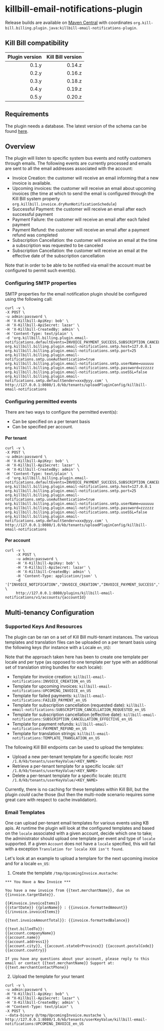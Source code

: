 # killbill-email-notifications-plugin

Release builds are available on [Maven Central](http://search.maven.org/#search%7Cga%7C1%7Cg%3A%22org.kill-bill.billing.plugin.java%22%20AND%20a%3A%22killbill-email-notifications-plugin%22) with coordinates `org.kill-bill.billing.plugin.java:killbill-email-notifications-plugin`.

Kill Bill compatibility
-----------------------

| Plugin version | Kill Bill version |
| -------------: | ----------------: |
| 0.1.y          | 0.14.z            |
| 0.2.y          | 0.16.z            |
| 0.3.y          | 0.18.z            |
| 0.4.y          | 0.19.z            |
| 0.5.y          | 0.20.z            |

Requirements
------------

The plugin needs a database. The latest version of the schema can be found [here](https://github.com/killbill/killbill-email-notifications-plugin/tree/master/src/main/resources/org/killbill/billing/plugin/notification/ddl.sql).

## Overview

The plugin will listen to specific system bus events and notify customers through emails. The following events are currently processed and emails are sent to all the email addresses associated with the account:

* Invoice Creation: the customer will receive an email informing that a new invoice is available.
* Upcoming invoices: the customer will receive an email about upcoming invoices (the time at which to send the email is configured through the Kill Bill system property `org.killbill.invoice.dryRunNotificationSchedule`)
* Successful Payment: the customer will receive an email after each successful payment
* Payment Failure: the customer will receive an email after each failed payment
* Payment Refund: the customer will receive an email after a payment refund was completed
* Subscription Cancellation: the customer will receive an email at the time a subscription was requested to be canceled
* Subscription Cancellation: the customer will receive an email at the effective date of the subscription cancellation

Note that in order to be able to be notified via email the account must be configured to permit such event(s). 

### Configuring SMTP properties
SMTP properties for the email notification plugin should be configured using the following call:

```
curl -v \
-X POST \
-u admin:password \
-H 'X-Killbill-ApiKey: bob' \
-H 'X-Killbill-ApiSecret: lazar' \
-H 'X-Killbill-CreatedBy: admin' \
-H 'Content-Type: text/plain' \
-d 'org.killbill.billing.plugin.email-notifications.defaultEvents=INVOICE_PAYMENT_SUCCESS,SUBSCRIPTION_CANCEL
org.killbill.billing.plugin.email-notifications.smtp.host=127.0.0.1
org.killbill.billing.plugin.email-notifications.smtp.port=25
org.killbill.billing.plugin.email-notifications.smtp.useAuthentication=true
org.killbill.billing.plugin.email-notifications.smtp.userName=uuuuuu
org.killbill.billing.plugin.email-notifications.smtp.password=zzzzzz
org.killbill.billing.plugin.email-notifications.smtp.useSSL=false
org.killbill.billing.plugin.email-notifications.smtp.defaultSender=xxx@yyy.com' \
http://127.0.0.1:8080/1.0/kb/tenants/uploadPluginConfig/killbill-email-notifications
```

### Configuring permitted events

There are two ways to configure the permitted event(s):

* Can be specified on a per tenant basis
* Can be specified per account.

#### Per tenant

```
curl -v \
-X POST \
-u admin:password \
-H 'X-Killbill-ApiKey: bob' \
-H 'X-Killbill-ApiSecret: lazar' \
-H 'X-Killbill-CreatedBy: admin' \
-H 'Content-Type: text/plain' \
-d 'org.killbill.billing.plugin.email-notifications.defaultEvents=INVOICE_PAYMENT_SUCCESS,SUBSCRIPTION_CANCEL
org.killbill.billing.plugin.email-notifications.smtp.host=127.0.0.1
org.killbill.billing.plugin.email-notifications.smtp.port=25
org.killbill.billing.plugin.email-notifications.smtp.useAuthentication=true
org.killbill.billing.plugin.email-notifications.smtp.userName=uuuuuu
org.killbill.billing.plugin.email-notifications.smtp.password=zzzzzz
org.killbill.billing.plugin.email-notifications.smtp.useSSL=false
org.killbill.billing.plugin.email-notifications.smtp.defaultSender=xxx@yyy.com' \
http://127.0.0.1:8080/1.0/kb/tenants/uploadPluginConfig/killbill-email-notifications
```

#### Per account

```
curl -v \
     -X POST \
     -u admin:password \
     -H 'X-Killbill-ApiKey: bob' \
     -H 'X-Killbill-ApiSecret: lazar' \
     -H 'X-Killbill-CreatedBy: admin' \
     -H 'Content-Type: application/json' \
     -d '["INVOICE_NOTIFICATION","INVOICE_CREATION","INVOICE_PAYMENT_SUCCESS","INVOICE_PAYMENT_FAILED","SUBSCRIPTION_CANCEL"]' \
     http://127.0.0.1:8080/plugins/killbill-email-notifications/v1/accounts/{accountId}
```

## Multi-tenancy Configuration

### Supported Keys And Resources

The plugin can be ran on a set of Kill Bill multi-tenant instances. The various templates and translation files can be uploaded on a per tenant basis using the following keys (for instance with a Locale `en_US`):

Note that the approach taken here has been to create one template per locale and per type (as opposed to one template per type with an additional set of translation string bundles for each locale):

* Template for invoice creation: `killbill-email-notifications:INVOICE_CREATION_en_US` 
* Template for upcoming invoices: `killbill-email-notifications:UPCOMING_INVOICE_en_US` 
* Template for failed payments: `killbill-email-notifications:FAILED_PAYMENT_en_US`
* Template for subscription cancellation (requested date): `killbill-email-notifications:SUBSCRIPTION_CANCELLATION_REQUESTED_en_US`
* Template for subscription cancellation (effective date): `killbill-email-notifications:SUBSCRIPTION_CANCELLATION_EFFECTIVE_en_US`
* Template for payment refunds: `killbill-email-notifications:PAYMENT_REFUND_en_US`
* Template for translation strings: `killbill-email-notifications:TEMPLATE_TRANSLATION_en_US`

The following Kill Bill endpoints can be used to upload the templates:

* Upload a new per-tenant template for a specific locale: `POST /1.0/kb/tenants/userKeyValue/<KEY_NAME>`
* Retrieve a per-tenant template for a specific locale: `GET /1.0/kb/tenants/userKeyValue/<KEY_NAME>`
* Delete a per-tenant template for a specific locale: `DELETE /1.0/kb/tenants/userKeyValue/<KEY_NAME>`

Currently, there is no caching for these templates within Kill Bill, but the plugin *could* cache those (but then the multi-node scenario requires some great care with respect to cache invalidation).

### Email Templates

One can upload per-tenant email templates for various events using KB apis. At runtime the plugin will look at the configured templates and based on the `locale` associated with a given account, decide which one to take; the administrator should upload one template per event and type of `locale` supported. If a given `Account` does not have a `locale` specified, this will fail with a exception `Translation for locale XXX isn't found`.


Let's look at an example to upload a templare for the next upcoming invoice and for a locale `en_US`:

1. Create the template `/tmp/UpcomingInvoice.mustache`:

  ```
*** You Have a New Invoice ***

You have a new invoice from {{text.merchantName}}, due on {{invoice.targetDate}}.

{{#invoice.invoiceItems}}
{{startDate}} {{planName}} : {{invoice.formattedAmount}}
{{/invoice.invoiceItems}}

{{text.invoiceAmountTotal}}: {{invoice.formattedBalance}}

{{text.billedTo}}:
{{account.companyName}}
{{account.name}}
{{account.address1}}
{{account.city}}, {{account.stateOrProvince}} {{account.postalCode}}
{{account.country}}

If you have any questions about your account, please reply to this email or contact {{text.merchantName}} Support at: {{text.merchantContactPhone}}
  ```

2. Upload the template for your tenant 

  ```
curl -v \
-u admin:password \
-H "X-Killbill-ApiKey: bob" \
-H "X-Killbill-ApiSecret: lazar" \
-H 'X-Killbill-CreatedBy: admin' \
-H "Content-Type: text/plain" \
-X POST \
--data-binary @/tmp/UpcomingInvoice.mustache \
http://127.0.0.1:8080/1.0/kb/tenants/userKeyValue/killbill-email-notifications:UPCOMING_INVOICE_en_US
  ```


